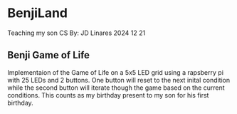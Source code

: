 # BenjiLand
Teaching my son CS
By: JD Linares
2024 12 21

## Benji Game of Life
Implementaion of the Game of Life on a 5x5 LED grid using a rapsberry pi with 25 LEDs and 2 buttons. One button will reset to the next inital condition while the second button will iterate though the game based on the current conditions. 
This counts as my birthday present to my son for his first birthday.





